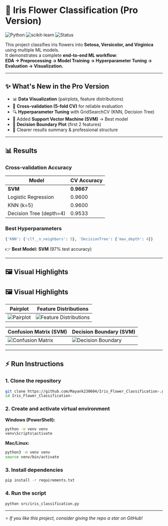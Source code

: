 # 🌸 Iris Flower Classification (Pro Version)

![Python](https://img.shields.io/badge/python-3.9%2B-blue.svg) 
![scikit-learn](https://img.shields.io/badge/scikit--learn-ML-orange) 
![Status](https://img.shields.io/badge/status-completed-brightgreen)

This project classifies iris flowers into **Setosa, Versicolor, and Virginica** using multiple ML models.  
It demonstrates a complete **end-to-end ML workflow**:  
**EDA → Preprocessing → Model Training → Hyperparameter Tuning → Evaluation → Visualization.**

---

## ✨ What's New in the Pro Version
- 📊 **Data Visualization** (pairplots, feature distributions)  
- 🔄 **Cross-validation (5-fold CV)** for reliable evaluation  
- 🔍 **Hyperparameter Tuning** with GridSearchCV (KNN, Decision Tree)  
- 🧠 Added **Support Vector Machine (SVM)** → Best model  
- 🎨 **Decision Boundary Plot** (first 2 features)  
- 📑 Clearer results summary & professional structure  

---

## 📊 Results

### Cross-validation Accuracy
| Model                   | CV Accuracy |
|--------------------------|-------------|
| **SVM**                  | **0.9667** |
| Logistic Regression      | 0.9600      |
| KNN (k=5)                | 0.9600      |
| Decision Tree (depth=4)  | 0.9533      |

### Best Hyperparameters
```python
{'KNN': {'clf__n_neighbors': 5}, 'DecisionTree': {'max_depth': 4}}
````

👉 **Best Model:** **SVM** (97% test accuracy)

---

## 🖼️ Visual Highlights

## 🖼️ Visual Highlights

| Pairplot | Feature Distributions |
|----------|------------------------|
| ![Pairplot](figures/pairplot.png) | ![Feature Distributions](figures/feature_distributions.png) |

| Confusion Matrix (SVM) | Decision Boundary (SVM) |
|-------------------------|--------------------------|
| ![Confusion Matrix](figures/confusion_matrix.png) | ![Decision Boundary](figures/decision_boundary.png) |

---

## ⚡ Run Instructions

### 1. Clone the repository

```bash
git clone https://github.com/Mayank230604/Iris_Flower_Classification-.git
cd Iris_Flower_Classification-
```

### 2. Create and activate virtual environment

**Windows (PowerShell):**

```bash
python -m venv venv
venv\Scripts\activate
```

**Mac/Linux:**

```bash
python3 -m venv venv
source venv/bin/activate
```

### 3. Install dependencies

```bash
pip install -r requirements.txt
```

### 4. Run the script

```bash
python src/iris_classification.py
```

---

⭐ *If you like this project, consider giving the repo a star on GitHub!*
